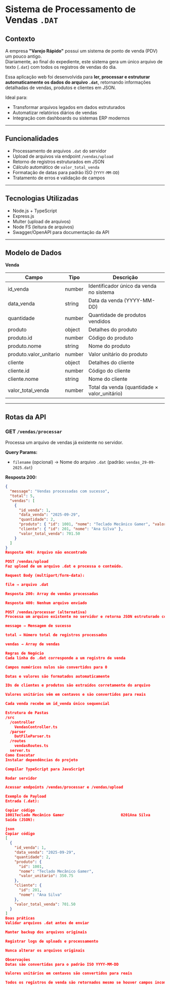 # Sistema de Processamento de Vendas `.DAT`

## Contexto
A empresa **"Varejo Rápido"** possui um sistema de ponto de venda (PDV) um pouco antigo.  
Diariamente, ao final do expediente, este sistema gera um único arquivo de texto (`.dat`) com todos os registros de vendas do dia.

Essa aplicação web foi desenvolvida para **ler, processar e estruturar automaticamente os dados do arquivo `.dat`**, retornando informações detalhadas de vendas, produtos e clientes em JSON.

Ideal para:  
- Transformar arquivos legados em dados estruturados  
- Automatizar relatórios diários de vendas  
- Integração com dashboards ou sistemas ERP modernos

---

## Funcionalidades
- Processamento de arquivos `.dat` do servidor  
- Upload de arquivos via endpoint `/vendas/upload`  
- Retorno de registros estruturados em JSON  
- Cálculo automático de `valor_total_venda`  
- Formatação de datas para padrão ISO (`YYYY-MM-DD`)  
- Tratamento de erros e validação de campos  

---

## Tecnologias Utilizadas
- Node.js + TypeScript  
- Express.js  
- Multer (upload de arquivos)  
- Node FS (leitura de arquivos)  
- Swagger/OpenAPI para documentação da API  

---

## Modelo de Dados

**Venda**  

| Campo | Tipo | Descrição |
|-------|------|-----------|
| id_venda | number | Identificador único da venda no sistema |
| data_venda | string | Data da venda (YYYY-MM-DD) |
| quantidade | number | Quantidade de produtos vendidos |
| produto | object | Detalhes do produto |
| produto.id | number | Código do produto |
| produto.nome | string | Nome do produto |
| produto.valor_unitario | number | Valor unitário do produto |
| cliente | object | Detalhes do cliente |
| cliente.id | number | Código do cliente |
| cliente.nome | string | Nome do cliente |
| valor_total_venda | number | Total da venda (quantidade × valor_unitário) |

---

## Rotas da API

### GET `/vendas/processar`
Processa um arquivo de vendas já existente no servidor.  

**Query Params:**  
- `filename` (opcional) → Nome do arquivo `.dat` (padrão: `vendas_29-09-2025.dat`)  

**Resposta 200:**  

```json
{
  "message": "Vendas processadas com sucesso",
  "total": 5,
  "vendas": [
    {
      "id_venda": 1,
      "data_venda": "2025-09-29",
      "quantidade": 2,
      "produto": { "id": 1001, "nome": "Teclado Mecânico Gamer", "valor_unitario": 350.75 },
      "cliente": { "id": 201, "nome": "Ana Silva" },
      "valor_total_venda": 701.50
    }
  ]
}
Resposta 404: Arquivo não encontrado

POST /vendas/upload
Faz upload de um arquivo .dat e processa o conteúdo.

Request Body (multipart/form-data):

file → arquivo .dat

Resposta 200: Array de vendas processadas

Resposta 400: Nenhum arquivo enviado

POST /vendas/processar (alternativa)
Processa um arquivo existente no servidor e retorna JSON estruturado com:

message → Mensagem de sucesso

total → Número total de registros processados

vendas → Array de vendas

Regras de Negócio
Cada linha do .dat corresponde a um registro de venda

Campos numéricos nulos são convertidos para 0

Datas e valores são formatados automaticamente

IDs de clientes e produtos são extraídos corretamente do arquivo

Valores unitários vêm em centavos e são convertidos para reais

Cada venda recebe um id_venda único sequencial

Estrutura de Pastas
/src
  /controller
    VendasController.ts
  /parser
    DatFileParser.ts
  /routes
    vendasRoutes.ts
  server.ts
Como Executar
Instalar dependências do projeto

Compilar TypeScript para JavaScript

Rodar servidor

Acessar endpoints /vendas/processar e /vendas/upload

Exemplo de Payload
Entrada (.dat):

Copiar código
1001Teclado Mecânico Gamer                         0201Ana Silva                 0020000350DDMMYYYY
Saída (JSON):

json
Copiar código
[
  {
    "id_venda": 1,
    "data_venda": "2025-09-29",
    "quantidade": 2,
    "produto": {
      "id": 1001,
      "nome": "Teclado Mecânico Gamer",
      "valor_unitario": 350.75
    },
    "cliente": {
      "id": 201,
      "nome": "Ana Silva"
    },
    "valor_total_venda": 701.50
  }
]
Boas práticas
Validar arquivos .dat antes de enviar

Manter backup dos arquivos originais

Registrar logs de uploads e processamento

Nunca alterar os arquivos originais

Observações
Datas são convertidas para o padrão ISO YYYY-MM-DD

Valores unitários em centavos são convertidos para reais

Todos os registros de venda são retornados mesmo se houver campos incompletos
